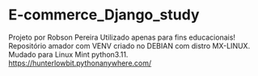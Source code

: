 # E-commerce_Django_study
Projeto por Robson Pereira 
Utilizado apenas para fins educacionais!
Repositório amador com VENV criado no DEBIAN com distro MX-LINUX.
Mudado para Linux Mint python3.11.
https://hunterlowbit.pythonanywhere.com/
